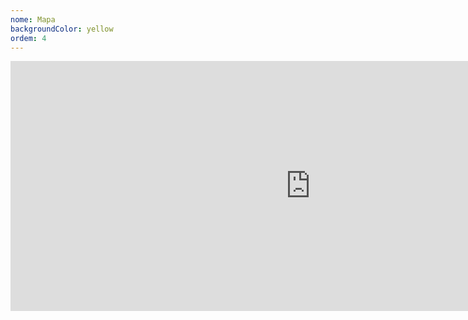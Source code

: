 ```yaml
---
nome: Mapa
backgroundColor: yellow
ordem: 4
---
```


<iframe src="https://www.google.com/maps/embed?pb=!1m18!1m12!1m3!1d3657.214778192115!2d-46.658805085022394!3d-23.560728484683256!2m3!1f0!2f0!3f0!3m2!1i1024!2i768!4f13.1!3m3!1m2!1s0x94ce598b34fc5b53%3A0x8910c12302c596ac!2siJuspLab+-+Laborat%C3%B3rio+de+Inova%C3%A7%C3%A3o+da+Justi%C3%A7a+Federal+de+S%C3%A3o+Paulo!5e0!3m2!1spt-BR!2sbr!4v1546907626264" frameborder="0" style="border:0; width: 100vw; min-height: 400px;" allowfullscreen></iframe>
